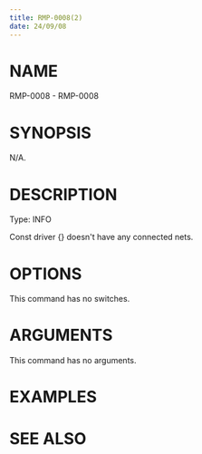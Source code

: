 ```yaml
---
title: RMP-0008(2)
date: 24/09/08
---
```


# NAME

RMP-0008 - RMP-0008

# SYNOPSIS

N/A.

# DESCRIPTION

Type: INFO

Const driver {} doesn't have any connected nets.

# OPTIONS

This command has no switches.

# ARGUMENTS

This command has no arguments.

# EXAMPLES

# SEE ALSO
